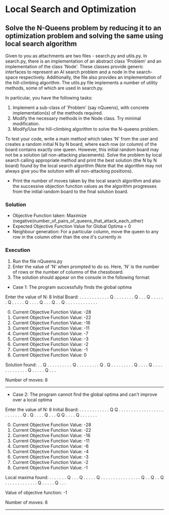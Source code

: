 # Local Search and Optimization

## Solve the N-Queens problem by reducing it to an optimization problem and solving the same using local search algorithm

Given to you as attachments are two files - search.py and utils.py. In search.py, there is an implementation of an abstract class 'Problem' and an implementation of the class 'Node'. These classes provide generic interfaces to represent an AI search problem and a node in the search-space respectively. Additionally, the file also provides an implementation of the hill-climbing algorithm. The utils.py file implements a number of utility methods, some of which are used in search.py.

In particular, you have the following tasks:

1. Implement a sub-class of 'Problem' (say nQueens), with concrete implementation(s) of the methods required.
2. Modify the necessary methods in the Node class. Try minimal modification.
3. Modify/Use the hill-climbing algorithm to solve the N-queens problem.

To test your code, write a main method which takes 'N' from the user and creates a random initial N by N board, where each row (or column) of the board contains exactly one queen. However, this initial random board may not be a solution (all non-attacking placements). Solve the problem by local search calling appropriate method and print the best solution (the N by N board) found by the local search algorithm (Note that the
algorithm may not always give you the solution with all non-attacking positions). 

* Print the number of moves taken by the local search algorithm and also the successive objection function values as the algorithm progresses from the initial random board to the final solution board.

### Solution

* Objective Function taken: Maximize (negative(number_of_pairs_of_queens_that_attack_each_other)
* Expected Objective Function Value for Global Optima = 0
* Neighbour generation: For a particular column, move the queen to any row in the column other than the one it's currently in

### Execution

1. Run the file nQueens.py
2. Enter the value of 'N' when prompted to do so. Here, 'N' is the number of rows or the number of columns of the chessboard.
3. The solution should appear on the console in the following format:

* Case 1: The program successfully finds the global optima 

Enter the value of N: 8
Initial Board:
. . . . . . . .
. . . . Q . . .
. . . . . Q . .
. Q . . . . . .
Q . . . . . Q .
. . . Q . . . Q
. . Q . . . . .
. . . . . . . .

0) Current Objective Function Value:  -28
1) Current Objective Function Value:  -22
2) Current Objective Function Value:  -16
3) Current Objective Function Value:  -11
4) Current Objective Function Value:  -7
5) Current Objective Function Value:  -3
6) Current Objective Function Value:  -2
7) Current Objective Function Value:  -1
8) Current Objective Function Value:  0

Solution found:
. . Q . . . . .
. . . . . Q . .
. . . . . . . Q
. Q . . . . . .
. . . Q . . . .
Q . . . . . . .
. . . . . . Q .
. . . . Q . . .


Number of moves: 8

----------------------------------------------

* Case 2: The program cannot find the global optima and can't improve over a local optima

Enter the value of N: 8
Initial Board:
. . . . . . . .
. . . . Q Q . .
. . . . . . . .
. . . . . . . .
. . . . . . . Q
. Q . . . . Q .
. . Q Q . . . .
Q . . . . . . .

0) Current Objective Function Value:  -28
1) Current Objective Function Value:  -22
2) Current Objective Function Value:  -16
3) Current Objective Function Value:  -11
4) Current Objective Function Value:  -6
5) Current Objective Function Value:  -4
6) Current Objective Function Value:  -3
7) Current Objective Function Value:  -2
8) Current Objective Function Value:  -1

Local maxima found:
. . . . . . . Q
. . . Q . . . .
. Q . . . . . .
. . . . . . . .
. . Q . . Q . .
Q . . . . . . .
. . . . . . Q .
. . . . Q . . .


Value of objective function: -1

Number of moves: 8

----------------------------------------------
